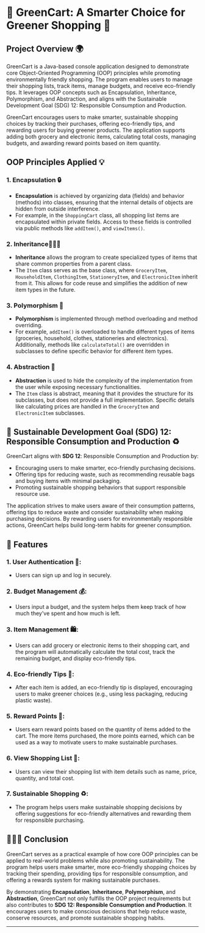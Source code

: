 # 🌿 GreenCart: A Smarter Choice for Greener Shopping 🛒

## Project Overview 🌍

GreenCart is a Java-based console application designed to demonstrate core Object-Oriented Programming (OOP) principles while promoting environmentally friendly shopping. The program enables users to manage their shopping lists, track items, manage budgets, and receive eco-friendly tips. It leverages OOP concepts such as Encapsulation, Inheritance, Polymorphism, and Abstraction, and aligns with the Sustainable Development Goal (SDG) 12: Responsible Consumption and Production.

GreenCart encourages users to make smarter, sustainable shopping choices by tracking their purchases, offering eco-friendly tips, and rewarding users for buying greener products. The application supports adding both grocery and electronic items, calculating total costs, managing budgets, and awarding reward points based on item quantity.

## OOP Principles Applied 💡

### 1. **Encapsulation** 🔒
- **Encapsulation** is achieved by organizing data (fields) and behavior (methods) into classes, ensuring that the internal details of objects are hidden from outside interference.
- For example, in the `ShoppingCart` class, all shopping list items are encapsulated within private fields. Access to these fields is controlled via public methods like `addItem()`, and `viewItems()`.

### 2. **Inheritance**👩🏻‍💻
- **Inheritance** allows the program to create specialized types of items that share common properties from a parent class.
- The `Item` class serves as the base class, where `GroceryItem`, `HouseholdItem`, `ClothingItem`, `StationeryItem`, and `ElectronicItem` inherit from it. This allows for code reuse and simplifies the addition of new item types in the future.

### 3. **Polymorphism** 🔄
- **Polymorphism** is implemented through method overloading and method overriding.
- For example, `addItem()` is overloaded to handle different types of items (groceries, household, clothes, stationeries and electronics). Additionally, methods like `calculateTotal()` are overridden in subclasses to define specific behavior for different item types.

### 4. **Abstraction** 🧩
- **Abstraction** is used to hide the complexity of the implementation from the user while exposing necessary functionalities.
- The `Item` class is abstract, meaning that it provides the structure for its subclasses, but does not provide a full implementation. Specific details like calculating prices are handled in the `GroceryItem` and `ElectronicItem` subclasses.

## 🌱 Sustainable Development Goal (SDG) 12: Responsible Consumption and Production ♻️

GreenCart aligns with **SDG 12**: Responsible Consumption and Production by:
- Encouraging users to make smarter, eco-friendly purchasing decisions.
- Offering tips for reducing waste, such as recommending reusable bags and buying items with minimal packaging.
- Promoting sustainable shopping behaviors that support responsible resource use.

The application strives to make users aware of their consumption patterns, offering tips to reduce waste and consider sustainability when making purchasing decisions. By rewarding users for environmentally responsible actions, GreenCart helps build long-term habits for greener consumption.

## 🚀 Features

### 1. **User Authentication** 🔑:
   - Users can sign up and log in securely.

### 2. **Budget Management** 💰:
   - Users input a budget, and the system helps them keep track of how much they've spent and how much is left.

### 3. **Item Management** 🛍️:
   - Users can add grocery or electronic items to their shopping cart, and the program will automatically calculate the total cost, track the remaining budget, and display eco-friendly tips.

### 4. **Eco-friendly Tips** 🌿:
   - After each item is added, an eco-friendly tip is displayed, encouraging users to make greener choices (e.g., using less packaging, reducing plastic waste).

### 5. **Reward Points** 🏅:
   - Users earn reward points based on the quantity of items added to the cart. The more items purchased, the more points earned, which can be used as a way to motivate users to make sustainable purchases.

### 6. **View Shopping List** 📜:
   - Users can view their shopping list with item details such as name, price, quantity, and total cost.

### 7. **Sustainable Shopping** ♻️:
   - The program helps users make sustainable shopping decisions by offering suggestions for eco-friendly alternatives and rewarding them for responsible purchasing.

## 👩🏻‍💼 Conclusion

GreenCart serves as a practical example of how core OOP principles can be applied to real-world problems while also promoting sustainability. The program helps users make smarter, more eco-friendly shopping choices by tracking their spending, providing tips for responsible consumption, and offering a rewards system for making sustainable purchases.

By demonstrating **Encapsulation**, **Inheritance**, **Polymorphism**, and **Abstraction**, GreenCart not only fulfills the OOP project requirements but also contributes to **SDG 12: Responsible Consumption and Production**. It encourages users to make conscious decisions that help reduce waste, conserve resources, and promote sustainable shopping habits.

---
